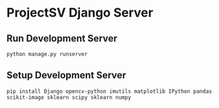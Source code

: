 # ProjectSV Django Server

## Run Development Server
```
python manage.py runserver
```

## Setup Development Server
```
pip install Django opencv-python imutils matplotlib IPython pandas scikit-image sklearn scipy sklearn numpy
```
